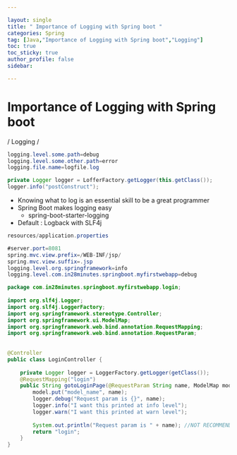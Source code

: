 ```yaml
---

layout: single
title: " Importance of Logging with Spring boot "
categories: Spring
tag: [Java,"Importance of Logging with Spring boot","Logging"]
toc: true
toc_sticky: true
author_profile: false
sidebar:

---
```

# Importance of Logging with Spring boot
/ Logging /

```java
logging.level.some.path=debug
logging.level.some.other.path=error
logging.file.name=logfile.log

private Logger logger = LofferFactory.getLogger(this.getClass());
logger.info("postConstruct");

```

- Knowing what to log is an essential skill to be a great programmer
- Spring Boot makes logging easy
	- spring-boot-starter-logging
- Default : Logback with SLF4j


```java
resources/application.properties

#server.port=8081  
spring.mvc.view.prefix=/WEB-INF/jsp/  
spring.mvc.view.suffix=.jsp  
logging.level.org.springframework=info  
logging.level.com.in28minutes.springboot.myfirstwebapp=debug
```

```java
package com.in28minutes.springboot.myfirstwebapp.login;  
  
import org.slf4j.Logger;  
import org.slf4j.LoggerFactory;  
import org.springframework.stereotype.Controller;  
import org.springframework.ui.ModelMap;  
import org.springframework.web.bind.annotation.RequestMapping;  
import org.springframework.web.bind.annotation.RequestParam;  
  
  
@Controller  
public class LoginController {  
  
    private Logger logger = LoggerFactory.getLogger(getClass());  
    @RequestMapping("login")  
    public String gotoLoginPage(@RequestParam String name, ModelMap model) {  
        model.put("model_name", name);  
        logger.debug("Request param is {}", name);  
        logger.info("I want this printed at info level");  
        logger.warn("I want this printed at warn level");  
  
        System.out.println("Request param is " + name); //NOT RECOMMENDED FOR PROD CODE  
        return "login";  
    }  
}
```


